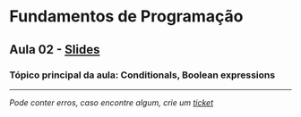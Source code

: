 # Fundamentos de Programação
## Aula 02 - [Slides](https://github.com/TiagoRG/uaveiro-leci/blob/master/1ano/1semestre/fp/slides/tp02-selection.pdf)
### Tópico principal da aula: Conditionals, Boolean expressions
---
*Pode conter erros, caso encontre algum, crie um* [*ticket*](https://github.com/TiagoRG/uaveiro-leci/issues/new)
